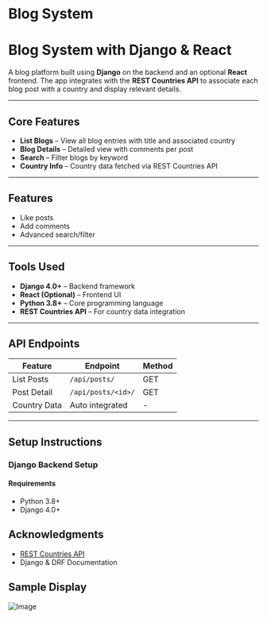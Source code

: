 # Blog System

# Blog System with Django & React

A blog platform built using **Django** on the backend and an optional **React** frontend. The app integrates with the **REST Countries API** to associate each blog post with a country and display relevant details.

---

## Core Features

- **List Blogs** – View all blog entries with title and associated country
- **Blog Details** – Detailed view with comments per post
- **Search** – Filter blogs by keyword
- **Country Info** – Country data fetched via REST Countries API

---

## Features

- Like posts
- Add comments
- Advanced search/filter

---

## Tools Used

-  **Django 4.0+** – Backend framework
-  **React (Optional)** – Frontend UI
-  **Python 3.8+** – Core programming language
-  **REST Countries API** – For country data integration

---

## API Endpoints

| Feature         | Endpoint            | Method |
|-----------------|---------------------|--------|
| List Posts      | `/api/posts/`       | GET    |
| Post Detail     | `/api/posts/<id>/`  | GET    |
| Country Data    | Auto integrated     | -      |

---

##  Setup Instructions

### Django Backend Setup

#### Requirements

- Python 3.8+
- Django 4.0+

## Acknowledgments
- [REST Countries API](https://restcountries.com/)
- Django & DRF Documentation

## Sample Display
![Image](https://github.com/user-attachments/assets/1b26ffaf-1bde-4604-9e3b-9df934816655)
